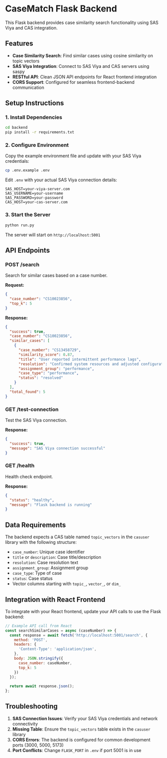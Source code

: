 # CaseMatch Flask Backend

This Flask backend provides case similarity search functionality using SAS Viya and CAS integration.

## Features

- **Case Similarity Search**: Find similar cases using cosine similarity on topic vectors
- **SAS Viya Integration**: Connect to SAS Viya and CAS servers using saspy
- **RESTful API**: Clean JSON API endpoints for React frontend integration
- **CORS Support**: Configured for seamless frontend-backend communication

## Setup Instructions

### 1. Install Dependencies

```bash
cd backend
pip install -r requirements.txt
```

### 2. Configure Environment

Copy the example environment file and update with your SAS Viya credentials:

```bash
cp .env.example .env
```

Edit `.env` with your actual SAS Viya connection details:

```
SAS_HOST=your-viya-server.com
SAS_USERNAME=your-username
SAS_PASSWORD=your-password
CAS_HOST=your-cas-server.com
```

### 3. Start the Server

```bash
python run.py
```

The server will start on `http://localhost:5001`

## API Endpoints

### POST /search

Search for similar cases based on a case number.

**Request:**
```json
{
  "case_number": "CS10023856",
  "top_k": 5
}
```

**Response:**
```json
{
  "success": true,
  "case_number": "CS10023856",
  "similar_cases": [
    {
      "case_number": "CS13458729",
      "similarity_score": 0.87,
      "title": "User reported intermittent performance lags",
      "resolution": "Confirmed system resources and adjusted configuration",
      "assignment_group": "performance",
      "case_type": "performance",
      "status": "resolved"
    }
  ],
  "total_found": 5
}
```

### GET /test-connection

Test the SAS Viya connection.

**Response:**
```json
{
  "success": true,
  "message": "SAS Viya connection successful"
}
```

### GET /health

Health check endpoint.

**Response:**
```json
{
  "status": "healthy",
  "message": "Flask backend is running"
}
```

## Data Requirements

The backend expects a CAS table named `topic_vectors` in the `casuser` library with the following structure:

- `case_number`: Unique case identifier
- `title` or `description`: Case title/description
- `resolution`: Case resolution text
- `assignment_group`: Assignment group
- `case_type`: Type of case
- `status`: Case status
- Vector columns starting with `topic_`, `vector_`, or `dim_`

## Integration with React Frontend

To integrate with your React frontend, update your API calls to use the Flask backend:

```javascript
// Example API call from React
const searchSimilarCases = async (caseNumber) => {
  const response = await fetch('http://localhost:5001/search', {
    method: 'POST',
    headers: {
      'Content-Type': 'application/json',
    },
    body: JSON.stringify({
      case_number: caseNumber,
      top_k: 5
    })
  });
  
  return await response.json();
};
```

## Troubleshooting

1. **SAS Connection Issues**: Verify your SAS Viya credentials and network connectivity
2. **Missing Table**: Ensure the `topic_vectors` table exists in the `casuser` library
3. **CORS Errors**: The backend is configured for common development ports (3000, 5000, 5173)
4. **Port Conflicts**: Change `FLASK_PORT` in `.env` if port 5001 is in use